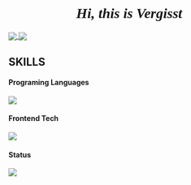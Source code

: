 <!---
Vergesst/Vergesst is a ✨ special ✨ repository because its `README.md` (this file) appears on your GitHub profile.
You can click the Preview link to take a look at your changes.
--->

<h1 style="text-align: center; font-family:Cambria, Cochin, Georgia, Times, 'Times New Roman', serif; font-style: italic">Hi, this is Vergisst 👋</h1>

<div>
  <a href="https://github.com/anuraghazra/github-readme-stats">
    <img align="center" src="https://github-readme-stats.vercel.app/api/top-langs/?username=vergesst&langs_count=8&layout=compact&hide_border=true" />
  </a>
  <a href="https://github.com/anuraghazra/github-readme-stats">
    <img align="center" src="https://github-readme-stats.vercel.app/api?username=vergesst&show_icons=true&icon_color=199861&count_private=true&include_all_commits=true&hide_border=true" />
  </a>
</div>

## SKILLS

#### Programing Languages
<a href="https://github.com/syvixor/skills-icons">
  <img align="center" src="https://skills-icons.vercel.app/api/icons?i=ts,fsharp,rust,elixir" />
</a>


#### Frontend Tech
<a href="https://github.com/syvixor/skills-icons">
  <img align="center" src="https://skills-icons.vercel.app/api/icons?i=js,vue" />
</a>

#### Status

  <picture>
    <source
      srcset="https://github-profile-trophy.vercel.app/?username=Vergest&row=1&column=8&theme=onedark"
      media="(prefers-color-scheme: dark)"
    />
    <source
      srcset="https://github-profile-trophy.vercel.app/?username=Vergesst&row=1&column=2"
      media="(prefers-color-scheme: light), (prefers-color-scheme: no-preference)"
    />
    <img src="https://github-profile-trophy.vercel.app/?username=Vergesst&row=1&column=2" />
  </picture>

